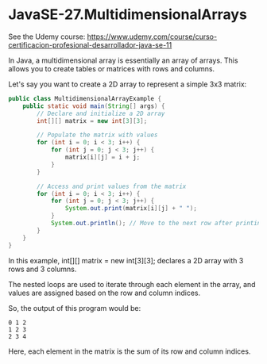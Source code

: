 # JavaSE-27.MultidimensionalArrays

See the Udemy course: https://www.udemy.com/course/curso-certificacion-profesional-desarrollador-java-se-11

In Java, a multidimensional array is essentially an array of arrays. This allows you to create tables or matrices with rows and columns. 

Let's say you want to create a 2D array to represent a simple 3x3 matrix:

```java
public class MultidimensionalArrayExample {
    public static void main(String[] args) {
        // Declare and initialize a 2D array
        int[][] matrix = new int[3][3];

        // Populate the matrix with values
        for (int i = 0; i < 3; i++) {
            for (int j = 0; j < 3; j++) {
                matrix[i][j] = i + j;
            }
        }

        // Access and print values from the matrix
        for (int i = 0; i < 3; i++) {
            for (int j = 0; j < 3; j++) {
                System.out.print(matrix[i][j] + " ");
            }
            System.out.println(); // Move to the next row after printing each row
        }
    }
}
```

In this example, int[][] matrix = new int[3][3]; declares a 2D array with 3 rows and 3 columns.

The nested loops are used to iterate through each element in the array, and values are assigned based on the row and column indices.

So, the output of this program would be:

```
0 1 2 
1 2 3 
2 3 4 
```

Here, each element in the matrix is the sum of its row and column indices.
